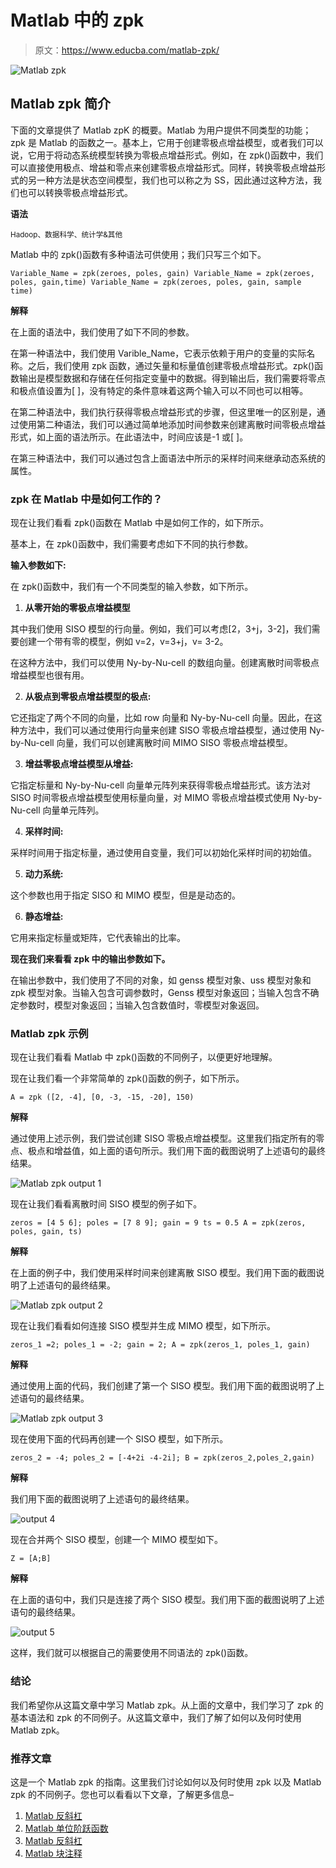 # Matlab 中的 zpk

> 原文：<https://www.educba.com/matlab-zpk/>

![Matlab zpk](img/e80b6b9ba984c2a932f50035e82fd4cb.png)



## Matlab zpk 简介

下面的文章提供了 Matlab zpK 的概要。Matlab 为用户提供不同类型的功能；zpk 是 Matlab 的函数之一。基本上，它用于创建零极点增益模型，或者我们可以说，它用于将动态系统模型转换为零极点增益形式。例如，在 zpk()函数中，我们可以直接使用极点、增益和零点来创建零极点增益形式。同样，转换零极点增益形式的另一种方法是状态空间模型，我们也可以称之为 SS，因此通过这种方法，我们也可以转换零极点增益形式。

**语法**

<small>Hadoop、数据科学、统计学&其他</small>

Matlab 中的 zpk()函数有多种语法可供使用；我们只写三个如下。

`Variable_Name = zpk(zeroes, poles, gain)
Variable_Name = zpk(zeroes, poles, gain,time)
Variable_Name = zpk(zeroes, poles, gain, sample time)`

**解释**

在上面的语法中，我们使用了如下不同的参数。

在第一种语法中，我们使用 Varible_Name，它表示依赖于用户的变量的实际名称。之后，我们使用 zpk 函数，通过矢量和标量值创建零极点增益形式。zpk()函数输出是模型数据和存储在任何指定变量中的数据。得到输出后，我们需要将零点和极点值设置为[ ]，没有特定的条件意味着这两个输入可以不同也可以相等。

在第二种语法中，我们执行获得零极点增益形式的步骤，但这里唯一的区别是，通过使用第二种语法，我们可以通过简单地添加时间参数来创建离散时间零极点增益形式，如上面的语法所示。在此语法中，时间应该是-1 或[ ]。

在第三种语法中，我们可以通过包含上面语法中所示的采样时间来继承动态系统的属性。

### zpk 在 Matlab 中是如何工作的？

现在让我们看看 zpk()函数在 Matlab 中是如何工作的，如下所示。

基本上，在 zpk()函数中，我们需要考虑如下不同的执行参数。

**输入参数如下:**

在 zpk()函数中，我们有一个不同类型的输入参数，如下所示。

1.  **从零开始的零极点增益模型**

其中我们使用 SISO 模型的行向量。例如，我们可以考虑[2，3+j，3-2]，我们需要创建一个带有零的模型，例如 v=2，v=3+j，v= 3-2。

在这种方法中，我们可以使用 Ny-by-Nu-cell 的数组向量。创建离散时间零极点增益模型也很有用。

2.  **从极点到零极点增益模型的极点:**

它还指定了两个不同的向量，比如 row 向量和 Ny-by-Nu-cell 向量。因此，在这种方法中，我们可以通过使用行向量来创建 SISO 零极点增益模型，通过使用 Ny-by-Nu-cell 向量，我们可以创建离散时间 MIMO SISO 零极点增益模型。

3.  **增益零极点增益模型从增益:**

它指定标量和 Ny-by-Nu-cell 向量单元阵列来获得零极点增益形式。该方法对 SISO 时间零极点增益模型使用标量向量，对 MIMO 零极点增益模式使用 Ny-by-Nu-cell 向量单元阵列。

4.  **采样时间:**

采样时间用于指定标量，通过使用自变量，我们可以初始化采样时间的初始值。

5.  **动力系统:**

这个参数也用于指定 SISO 和 MIMO 模型，但是是动态的。

6.  **静态增益:**

它用来指定标量或矩阵，它代表输出的比率。

**现在我们来看看 zpk 中的输出参数如下。**

在输出参数中，我们使用了不同的对象，如 genss 模型对象、uss 模型对象和 zpk 模型对象。当输入包含可调参数时，Genss 模型对象返回；当输入包含不确定参数时，模型对象返回；当输入包含数值时，零模型对象返回。

### Matlab zpk 示例

现在让我们看看 Matlab 中 zpk()函数的不同例子，以便更好地理解。

现在让我们看一个非常简单的 zpk()函数的例子，如下所示。

`A = zpk ([2, -4], [0, -3, -15, -20], 150)`

**解释**

通过使用上述示例，我们尝试创建 SISO 零极点增益模型。这里我们指定所有的零点、极点和增益值，如上面的语句所示。我们用下面的截图说明了上述语句的最终结果。

![Matlab zpk output 1](img/f069cd6f0beed5c24b03784a47f1ef64.png)



现在让我们看看离散时间 SISO 模型的例子如下。

`zeros = [4 5 6];
poles = [7 8 9];
gain = 9
ts = 0.5
A = zpk(zeros, poles, gain, ts)`

**解释**

在上面的例子中，我们使用采样时间来创建离散 SISO 模型。我们用下面的截图说明了上述语句的最终结果。

![Matlab zpk output 2](img/5fac161bf59e4f8301123d480780d7ee.png)



现在让我们看看如何连接 SISO 模型并生成 MIMO 模型，如下所示。

`zeros_1 =2;
poles_1 = -2;
gain = 2;
A = zpk(zeros_1, poles_1, gain)`

**解释**

通过使用上面的代码，我们创建了第一个 SISO 模型。我们用下面的截图说明了上述语句的最终结果。

![Matlab zpk output 3](img/2136660c3f7544d8755f5acdd9317435.png)



现在使用下面的代码再创建一个 SISO 模型，如下所示。

`zeros_2 = -4;
poles_2 = [-4+2i -4-2i];
B = zpk(zeros_2,poles_2,gain)`

**解释**

我们用下面的截图说明了上述语句的最终结果。

![output 4](img/0ad434fb863928d6729aba22ee22f4cc.png)



现在合并两个 SISO 模型，创建一个 MIMO 模型如下。

`Z = [A;B]`

**解释**

在上面的语句中，我们只是连接了两个 SISO 模型。我们用下面的截图说明了上述语句的最终结果。

![output 5](img/6706c368dd2ec9428a6002964378bb45.png)



这样，我们就可以根据自己的需要使用不同语法的 zpk()函数。

### 结论

我们希望你从这篇文章中学习 Matlab zpk。从上面的文章中，我们学习了 zpk 的基本语法和 zpk 的不同例子。从这篇文章中，我们了解了如何以及何时使用 Matlab zpk。

### 推荐文章

这是一个 Matlab zpk 的指南。这里我们讨论如何以及何时使用 zpk 以及 Matlab zpk 的不同例子。您也可以看看以下文章，了解更多信息–

1.  [Matlab 反斜杠](https://www.educba.com/matlab-backslash/)
2.  [Matlab 单位阶跃函数](https://www.educba.com/matlab-unit-step-function/)
3.  [Matlab 反斜杠](https://www.educba.com/matlab-backslash/)
4.  [Matlab 块注释](https://www.educba.com/matlab-block-comment/)





